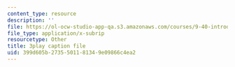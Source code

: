 ```yaml
---
content_type: resource
description: ''
file: https://ol-ocw-studio-app-qa.s3.amazonaws.com/courses/9-40-introduction-to-neural-computation-spring-2018/399d605b2735501181349e09866c4ea2_PnJEj6TokDA.vtt
file_type: application/x-subrip
resourcetype: Other
title: 3play caption file
uid: 399d605b-2735-5011-8134-9e09866c4ea2
---
```

